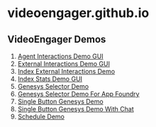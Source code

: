 # videoengager.github.io
## VideoEngager Demos

<div>

1.  [Agent Interactions Demo GUI](https://videoengager.github.io/examples/agent-interactions-demo-gui.html)
2.  [External Interactions Demo GUI](https://videoengager.github.io/examples/external-interactions-demo-gui.html)
3.  [Index External Interactions Demo](https://videoengager.github.io/examples/index-external-interactions-demo.html)
4.  [Index Stats Demo GUI](https://videoengager.github.io/examples/external-interactions-demo-gui.html)
5.  [Genesys Selector Demo](https://videoengager.github.io/examples/genesys-selector-demo.html)
6.  [Genesys Selector Demo For App Foundry](https://videoengager.github.io/examples/genesys-selector-demo-for-app-foundry.html)
7.  [Single Button Genesys Demo](https://videoengager.github.io/examples/single-button-genesys-demo.html)
8.  [Single Button Genesys Demo With Chat](https://videoengager.github.io/examples/single-button-genesys-demo.html?enableChat=true)
9.  [Schedule Demo](https://videoengager.github.io/examples/schedule_example.html)
  
</div>
